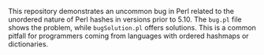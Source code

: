 This repository demonstrates an uncommon bug in Perl related to the unordered nature of Perl hashes in versions prior to 5.10.  The `bug.pl` file shows the problem, while `bugSolution.pl` offers solutions.  This is a common pitfall for programmers coming from languages with ordered hashmaps or dictionaries.